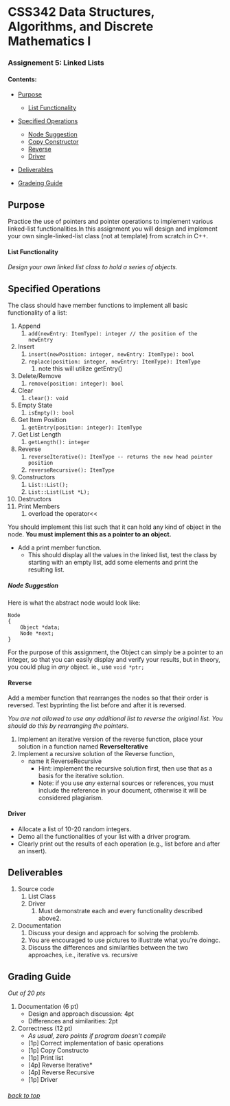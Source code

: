  
# CSS342 Data Structures, Algorithms, and Discrete Mathematics I
### Assignement 5: Linked Lists
#### Contents:
* [Purpose](https://github.com/RyanCPeters/Fall_UWB_2017/blob/master/css_342/LLists_assig5/ReadMe.md#purpose)
	* [List Functionality](https://github.com/RyanCPeters/Fall_UWB_2017/blob/master/css_342/LLists_assig5/ReadMe.md#list-functionality)

* [Specified Operations](https://github.com/RyanCPeters/Fall_UWB_2017/blob/master/css_342/LLists_assig5/ReadMe.md#specified-operations)
	* [Node Suggestion](https://github.com/RyanCPeters/Fall_UWB_2017/blob/master/css_342/LLists_assig5/ReadMe.md#hnode-suggestion)
	* [Copy Constructor](https://github.com/RyanCPeters/Fall_UWB_2017/blob/master/css_342/LLists_assig5/ReadMe.md#copy-constructor)
	* [Reverse](https://github.com/RyanCPeters/Fall_UWB_2017/blob/master/css_342/LLists_assig5/ReadMe.md#reverse)
	* [Driver](https://github.com/RyanCPeters/Fall_UWB_2017/blob/master/css_342/LLists_assig5/ReadMe.md#driver)
* [Deliverables](https://github.com/RyanCPeters/Fall_UWB_2017/blob/master/css_342/LLists_assig5/ReadMe.md#deliverables)
* [Gradeing Guide](https://github.com/RyanCPeters/Fall_UWB_2017/blob/master/css_342/LLists_assig5/ReadMe.md#grading-guide)

## Purpose
Practice the use of pointers and pointer operations to implement various linked-list functionalities.In this assignment you will design and implement your own single-linked-list class (not at template) from scratch in C++. 

#### List Functionality
_Design your own linked list class to hold a series of objects._

## Specified Operations
The class should have member functions to implement all basic functionality of a list:
	
1. Append
	1. `add(newEntry: ItemType): integer // the position of the newEntry`
2. Insert
	1. `insert(newPosition: integer, newEntry: ItemType): bool`
	2. `replace(position: integer, newEntry: ItemType): ItemType`
		1. note this will utilize getEntry()
3. Delete/Remove
	1. `remove(position: integer): bool`
4. Clear
	1. `clear(): void`
5. Empty State
	1. `isEmpty(): bool`
6. Get Item Position
	1. `getEntry(position: integer): ItemType`
7. Get List Length
	1. `getLength(): integer`
8. Reverse
	1. `reverseIterative(): ItemType -- returns the new head pointer position`
	2. `reverseRecursive(): ItemType `
9. Constructors
	1. `List::List();`
	2. `List::List(List *L);`
10. Destructors
11. Print Members
	1. overload the operator<<

You should implement this list such that it can hold any kind of object in the node. **You must implement this as a pointer to an object.**

* Add a print member function.  
	* This should display all the values in the linked list, test the class by starting with an empty list, add some elements and print the resulting list.

##### Node Suggestion
Here is what the abstract node would look like:


	Node 																
	{
		Object *data;
		Node *next;
	}


For the purpose of this assignment, the Object can simply be a pointer to an integer, so that you can easily display and verify your results, but in theory, you could plug in *any* object. ie., use `void *ptr;`


#### Reverse
Add a member function that rearranges the nodes so that their order is reversed. Test byprinting the list before and after it is reversed.

*You are not allowed to use any additional list to reverse the original list.  You should do this by rearranging the pointers.*

1. Implement an iterative version of the reverse function, place your solution in a function named **ReverseIterative**
2. Implement a recursive solution of the Reverse function,
	* name it ReverseRecursive
		* Hint: implement the recursive solution first, then use that as a basis for the iterative solution.
		* Note: if you use *any* external sources or references, you must include the reference in your document, otherwise it will be considered plagiarism.
		
#### Driver

* Allocate a list of 10-20 random integers.
* Demo all the functionalities of your list with a driver program. 
* Clearly print out the results of each operation (e.g., list before and after an insert).

## Deliverables

1. Source code
	1. List Class
	2. Driver
		1. Must demonstrate each and every functionality described above2.
2. Documentation
	1. Discuss your design and approach for solving the problemb.
	2. You are encouraged to use pictures to illustrate what you're doingc.
	3. Discuss the differences and similarities between the two approaches, i.e., iterative vs. recursive

## Grading Guide
*Out of 20 pts*

1. Documentation (6 pt)
	* Design and approach discussion: 4pt
	* Differences and similarities: 2pt
2. Correctness (12 pt) 
	* _As usual, zero points if program doesn't compile_
	* [1p] Correct implementation of basic operations
	* [1p] Copy Constructo
	* [1p] Print list
	* [4p] Reverse Iterative*
	* [4p] Reverse Recursive
	* [1p] Driver
	
###### [back to top](https://github.com/RyanCPeters/Fall_UWB_2017/blob/master/css_342/LLists_assig5/ReadMe.md#css342-data-structures-algorithms-and-discrete-mathematics-i)
